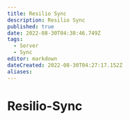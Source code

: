 ```yaml
---
title: Resilio Sync
description: Resilio Sync
published: true
date: 2022-08-30T04:38:46.749Z
tags:
  - Server
  - Sync
editor: markdown
dateCreated: 2022-08-30T04:27:17.152Z
aliases:
---
```

# Resilio-Sync